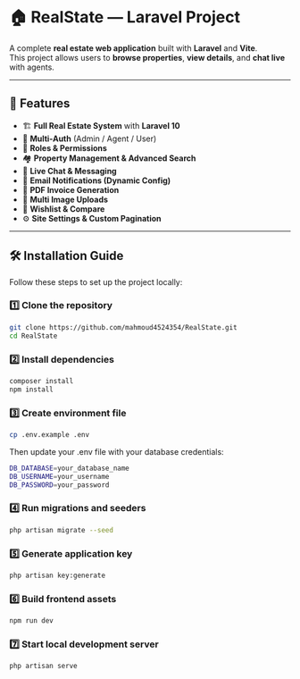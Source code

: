 # 🏠 RealState — Laravel Project

A complete **real estate web application** built with **Laravel** and **Vite**.  
This project allows users to **browse properties**, **view details**, and **chat live** with agents.

---

## 🚀 Features

- 🏗️ **Full Real Estate System** with **Laravel 10**
- 👥 **Multi-Auth** (Admin / Agent / User)
- 🔐 **Roles & Permissions**
- 🏘️ **Property Management & Advanced Search**
- 💬 **Live Chat & Messaging**
- 💌 **Email Notifications (Dynamic Config)**
- 🧾 **PDF Invoice Generation**
- 📁 **Multi Image Uploads**
- 💼 **Wishlist & Compare**
- ⚙️ **Site Settings & Custom Pagination**

---

## 🛠️ Installation Guide

Follow these steps to set up the project locally:

### 1️⃣ Clone the repository
```bash
git clone https://github.com/mahmoud4524354/RealState.git
cd RealState
```
### 2️⃣ Install dependencies
```bash
composer install
npm install
```
### 3️⃣ Create environment file
```bash
cp .env.example .env
````
Then update your .env file with your database credentials:
```bash
DB_DATABASE=your_database_name
DB_USERNAME=your_username
DB_PASSWORD=your_password
```

### 4️⃣ Run migrations and seeders
```bash
php artisan migrate --seed
```

### 5️⃣ Generate application key
```bash
php artisan key:generate
```

### 6️⃣ Build frontend assets
```bash
npm run dev
```
### 7️⃣ Start local development server
```bash
php artisan serve
```
